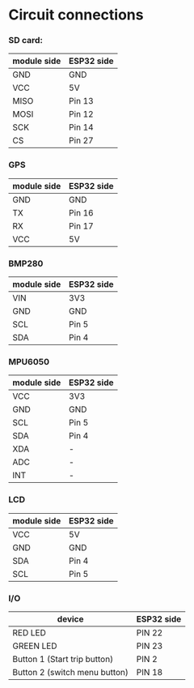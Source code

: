 # Circuit connections

### SD card:
| module side  | ESP32 side |
|--------------|------------|
| GND          | GND        |
| VCC          | 5V         |
| MISO         | Pin 13     |
| MOSI         | Pin 12     |
| SCK          | Pin 14     |
| CS           | Pin 27     |

### GPS

| module side | ESP32 side |
|-------------|------------|
| GND         | GND        |
| TX          | Pin 16     |
| RX          | Pin 17     |
| VCC         | 5V         |

### BMP280

| module side |  ESP32 side |
|-------------|-------------|
| VIN         | 3V3         |
| GND         | GND         |
| SCL         | Pin 5       |
| SDA         | Pin 4       |

### MPU6050
| module side | ESP32 side |
|-------------|------------|
| VCC         | 3V3        |
| GND         | GND        |
| SCL         | Pin 5      |
| SDA         | Pin 4      |
| XDA         | -          |
| ADC         | -          |
| INT         | -          |

### LCD
| module side | ESP32 side |
|-------------|------------|
| VCC         | 5V         |
| GND         | GND        |
| SDA         | Pin 4      |
| SCL         | Pin 5      |

### I/O
| device                        | ESP32 side |
|-------------------------------|------------|
| RED LED                       | PIN 22     |
| GREEN LED                     | PIN 23     |
| Button 1 (Start trip button)  | PIN 2      |
| Button 2 (switch menu button) | PIN 18     |
